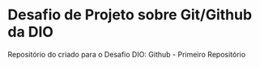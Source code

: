# Desafio de Projeto sobre Git/Github da DIO
Repositório do criado para o Desafio DIO: Github - Primeiro Repositório
